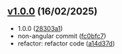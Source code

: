 ## [v1.0.0](https://www.my-remote.com/tags) (16/02/2025)

- 1.0.0 ([28303a1](https://www.my-remote.com/commit/28303a127c7957f2ce63b20b2493fc1dbc17b5d9))
- non-angular commit ([fc0bfc7](https://www.my-remote.com/commit/fc0bfc7c39b8a0ae7c22bcc0fccdaf7a5cd16d7f))
- refactor: refactor code ([a14d37d](https://www.my-remote.com/commit/a14d37d9763be914ac9fc60a6777c0f8c239a1ca))
